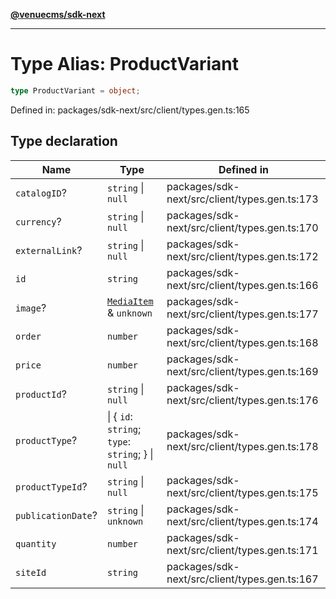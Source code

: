 [**@venuecms/sdk-next**](../Index.md)

***

# Type Alias: ProductVariant

```ts
type ProductVariant = object;
```

Defined in: packages/sdk-next/src/client/types.gen.ts:165

## Type declaration

| Name | Type | Defined in |
| ------ | ------ | ------ |
| <a id="catalogid"></a> `catalogID`? | `string` \| `null` | packages/sdk-next/src/client/types.gen.ts:173 |
| <a id="currency"></a> `currency`? | `string` \| `null` | packages/sdk-next/src/client/types.gen.ts:170 |
| <a id="externallink"></a> `externalLink`? | `string` \| `null` | packages/sdk-next/src/client/types.gen.ts:172 |
| <a id="id"></a> `id` | `string` | packages/sdk-next/src/client/types.gen.ts:166 |
| <a id="image"></a> `image`? | [`MediaItem`](MediaItem.md) & `unknown` | packages/sdk-next/src/client/types.gen.ts:177 |
| <a id="order"></a> `order` | `number` | packages/sdk-next/src/client/types.gen.ts:168 |
| <a id="price"></a> `price` | `number` | packages/sdk-next/src/client/types.gen.ts:169 |
| <a id="productid"></a> `productId`? | `string` \| `null` | packages/sdk-next/src/client/types.gen.ts:176 |
| <a id="producttype"></a> `productType`? | \| \{ `id`: `string`; `type`: `string`; \} \| `null` | packages/sdk-next/src/client/types.gen.ts:178 |
| <a id="producttypeid"></a> `productTypeId`? | `string` \| `null` | packages/sdk-next/src/client/types.gen.ts:175 |
| <a id="publicationdate"></a> `publicationDate`? | `string` \| `unknown` | packages/sdk-next/src/client/types.gen.ts:174 |
| <a id="quantity"></a> `quantity` | `number` | packages/sdk-next/src/client/types.gen.ts:171 |
| <a id="siteid"></a> `siteId` | `string` | packages/sdk-next/src/client/types.gen.ts:167 |
